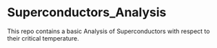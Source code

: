 # Superconductors_Analysis
This repo contains a basic Analysis of Superconductors with respect to their critical temperature.
